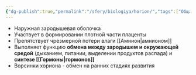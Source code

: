 ```yaml
---
{"dg-publish":true,"permalink":"/sfery/biologiya/horion/","tags":["Общаябиология"]}
---
```


- Наружная зародышевая оболочка
- Участвует в формировании плотной части плаценты
- Препятствует чрезмерной потери влаги [[Амнион\|амнионом]] 
- Выполняет функцию **обмена между зародышем и окружающей средой** (дыханием, питании, выделении продуктов распада) и **синтезе [[Гормоны\|гормонов]]**
- Ворсинки хориона - обмен на ранних стадиях развития